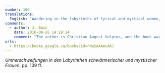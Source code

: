 ```yaml
---
number: 106
translations:
  English: "Wandering in the labyrinths of lyrical and mystical women, pp. 139 ff. [Trans. J. Bock]"
comments:
  - author: J. Bain
    date: 2016-08-26 14:29:14
    comment: "The author is Christian August Vulpius, and the book was published in Leipzig in 1825. Hildegard is described on pp.139-140."
urls:
  - https://books.google.ca/books?id=FNw5AAAAcAAJ
---
```


<em>Umherschweifungen in den Labyrinthen schwärmerischer und mystischer Frauen</em>, pp. 139 ff.
